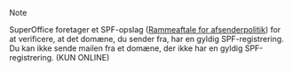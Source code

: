 <!-- markdownlint-disable-file MD041 -->
> [!NOTE]
> SuperOffice foretager et SPF-opslag ([Rammeaftale for afsenderpolitik][1]) for at verificere, at det domæne, du sender fra, har en gyldig SPF-registrering. Du kan ikke sende mailen fra et domæne, der ikke har en gyldig SPF-registrering. (KUN ONLINE)

<!-- Referenced links -->
[1]: ../../../../../../en/email/mailgun/spf/index.md
